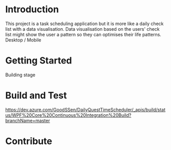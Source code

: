 # Introduction 
This project is a task scheduling application but it is more like a daily check list with a data visualisation.
Data visualisation based on the users' check list might show the user a pattern so they can optimises their life patterns.
Desktop / Mobile
# Getting Started
Building stage

# Build and Test
 
https://dev.azure.com/GoodSSen/DailyQuestTimeScheduler/_apis/build/status/WPF%20Core%20Continuous%20Integration%20Build?branchName=master

# Contribute

